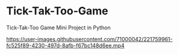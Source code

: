 # Tick-Tak-Too-Game
Tick-Tak-Too Game Mini Project in Python





https://user-images.githubusercontent.com/71000042/221759961-fc525f89-4230-497d-8afb-f67bc148d6ee.mp4

